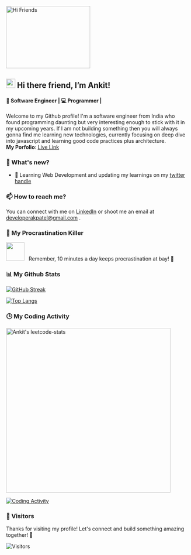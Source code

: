 <img alt="Hi Friends" src="https://user-images.githubusercontent.com/83267083/209559829-6d870627-a58f-4dbc-9f17-5cb63db4a4a4.gif" width="230" height="170">

## <img src="/../AssestsBranch/Hi.gif" height="25"> Hi there friend, I’m Ankit! 
#### 🤖 Software Engineer | 💻 Programmer |

Welcome to my Github profile! I'm a software engineer from India who found programming daunting but very interesting enough to stick with it in my upcoming years. If I am not building something then you will always gonna find me learning new technologies, currently focusing on deep dive into javascript and learning good code practices plus architecture. <br />
**My Porfolio**: <a href="https://ankit-dev-portfolio.vercel.app/" target="_blank">Live Link</a>

### 🔭 What's new?

<!-- - 💻 Working on building robust and scalable software systems -->
<!-- -🌱  Learning new programming languages and frameworks -->
- 🌱 Learning Web Development and updating my learnings on my [twitter handle](https://twitter.com/Its_AKPatel)
<!-- - 🚀 Exploring the latest advancements in the tech industry  -->

<!--
### 💞️ Open Source Contributions

It's just amazing that your code can help millions of people. I'm passionate about contributing to open source projects, collaborating with other developers, and helping to make the world a better place through technology. 
-->
### 📫 How to reach me?

You can connect with me on [LinkedIn](http://www.linkedin.com/in/itsakpatel) or shoot me an email at developerakpatel@gmail.com .
<!--
### ⚡ Fun fact: 
<img src="/../AssestsBranch/anime.gif" height="50"> I absolutely love anime! 
-->
### 💭 My Procrastination Killer

<img src="/../AssestsBranch/linux-computer.gif" height = "50"> &nbsp; Remember, 10 minutes a day keeps procrastination at bay! 💯 

### 📊 My Github Stats 

[![GitHub Streak](http://github-readme-streak-stats.herokuapp.com?user=itsankitpatel&theme=buefy&background=FFFFFF)](https://github.com/ItsAnkitPatel)

 [![Top Langs](https://github-readme-stats.vercel.app/api/top-langs?username=itsankitpatel&show_icons=true&locale=en&layout=compact)](https://github.com/ItsAnkitPatel) 

<!--
### 💻 Technologies & Tools
<p align="center">
  <img src="https://img.shields.io/badge/JavaScript-444444?style=flat-square&logo=javascript" alt="JavaScript" />
  <img src="https://img.shields.io/badge/React-444444?style=flat-square&logo=react" alt="React" />
  <img src="https://img.shields.io/badge/Redux-444444?style=flat-square&logo=redux" alt="Redux" />
  <img src="https://img.shields.io/badge/Node.js-444444?style=flat-square&logo=node.js" alt="Node.js" />
  <img src="https://img.shields.io/badge/Express.js-444444?style=flat-square&logo=express" alt="Express.js" />
  <img src="https://img.shields.io/badge/MongoDB-444444?style=flat-square&logo=mongodb" alt="MongoDB" />
  <img src="https://img.shields.io/badge/Git-444444?style=flat-square&logo=git" alt="Git" />
</p>
-->

### 🕒 My Coding Activity 

<a href="https://leetcode.com/ItsAkPatel/" target="_blank"><img src="https://leetcard.jacoblin.cool/ItsAkPatel?hide=ranking&theme=unicorn&extension=heatmap" alt="Ankit's leetcode-stats" width="450" ></a>

[![Coding Activity](https://wakatime.com/badge/user/6b7cac37-991e-4ffb-b45b-e24bc4871035.svg)](https://wakatime.com/@6b7cac37-991e-4ffb-b45b-e24bc4871035)

### 👀 Visitors
<!-- Thanks for stopping by! Don't forget to give me a follow and say hi. -->
Thanks for visiting my profile! Let's connect and build something amazing together! 🙌

<!-- [![visitors](https://visitor-badge.laobi.icu/badge?page_id=ItsAnkitPatel)](https://github.com/ItsAnkitPatel) -->
![Visitors](https://api.visitorbadge.io/api/visitors?path=https%3A%2F%2Fgithub.com%2FItsAnkitPatel%2FItsAnkitPatel&countColor=%232ccce4&style=plastic)
